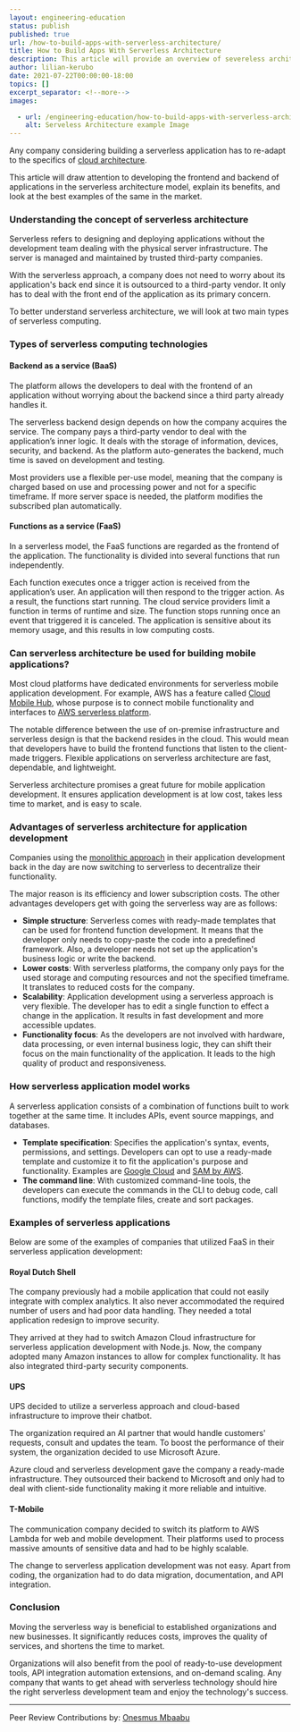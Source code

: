 ```yaml
---
layout: engineering-education
status: publish
published: true
url: /how-to-build-apps-with-serverless-architecture/
title: How to Build Apps With Serverless Architecture
description: This article will provide an overview of severeless architecture and explain how it can be used in application development. It will also explain its advantages and provide examples of some popular serverless applications. 
author: lilian-kerubo
date: 2021-07-22T00:00:00-18:00
topics: []
excerpt_separator: <!--more-->
images:

  - url: /engineering-education/how-to-build-apps-with-serverless-architecture/hero.jpg
    alt: Serveless Architecture example Image
---
```

Any company considering building a serverless application has to re-adapt to the specifics of [cloud architecture](https://www.hcltech.com/technology-qa/what-is-cloud-architecture).
<!--more-->
This article will draw attention to developing the frontend and backend of applications in the serverless architecture model, explain its benefits, and look at the best examples of the same in the market.

### Understanding the concept of serverless architecture
Serverless refers to designing and deploying applications without the development team dealing with the physical server infrastructure. The server is managed and maintained by trusted third-party companies.

With the serverless approach, a company does not need to worry about its application's back end since it is outsourced to a third-party vendor. It only has to deal with the front end of the application as its primary concern.

To better understand serverless architecture, we will look at two main types of serverless computing.

### Types of serverless computing technologies
#### Backend as a service (BaaS)
The platform allows the developers to deal with the frontend of an application without worrying about the backend since a third party already handles it.

The serverless backend design depends on how the company acquires the service. The company pays a third-party vendor to deal with the application’s inner logic. It deals with the storage of information, devices, security, and backend. As the platform auto-generates the backend, much time is saved on development and testing.

Most providers use a flexible per-use model, meaning that the company is charged based on use and processing power and not for a specific timeframe. If more server space is needed, the platform modifies the subscribed plan automatically.

#### Functions as a service (FaaS)
In a serverless model, the FaaS functions are regarded as the frontend of the application. The functionality is divided into several functions that run independently.

Each function executes once a trigger action is received from the application’s user. An application will then respond to the trigger action. As a result, the functions start running. The cloud service providers limit a function in terms of runtime and size. The function stops running once an event that triggered it is canceled. The application is sensitive about its memory usage, and this results in low computing costs.

### Can serverless architecture be used for building mobile applications?
Most cloud platforms have dedicated environments for serverless mobile application development. For example, AWS has a feature called [Cloud Mobile Hub](https://aws.amazon.com/ru/blogs/compute/build-serverless-applications-in-aws-mobile-hub/), whose purpose is to connect mobile functionality and interfaces to [AWS serverless platform](https://aws.amazon.com/serverless/).

The notable difference between the use of on-premise infrastructure and serverless design is that the backend resides in the cloud. This would mean that developers have to build the frontend functions that listen to the client-made triggers. Flexible applications on serverless architecture are fast, dependable, and lightweight.

Serverless architecture promises a great future for mobile application development. It ensures application development is at low cost, takes less time to market, and is easy to scale.

### Advantages of serverless architecture for application development
Companies using the [monolithic approach](https://medium.com/koderlabs/introduction-to-monolithic-architecture-and-microservices-architecture) in their application development back in the day are now switching to serverless to decentralize their functionality.

The major reason is its efficiency and lower subscription costs. The other advantages developers get with going the serverless way are as follows:

- **Simple structure**: Serverless comes with ready-made templates that can be used for frontend function development. It means that the developer only needs to copy-paste the code into a predefined framework. Also, a developer needs not set up the application's business logic or write the backend.
- **Lower costs**: With serverless platforms, the company only pays for the used storage and computing resources and not the specified timeframe. It translates to reduced costs for the company.
- **Scalability**: Application development using a serverless approach is very flexible. The developer has to edit a single function to effect a change in the application. It results in fast development and more accessible updates.
- **Functionality focus**: As the developers are not involved with hardware, data processing, or even internal business logic, they can shift their focus on the main functionality of the application. It leads to the high quality of product and responsiveness.

### How serverless application model works
A serverless application consists of a combination of functions built to work together at the same time. It includes APIs, event source mappings, and databases.

- **Template specification**: Specifies the application's syntax, events, permissions, and settings. Developers can opt to use a ready-made template and customize it to fit the application's purpose and functionality. Examples are [Google Cloud](https://cloud.google.com/serverless) and [SAM by AWS](https://docs.aws.amazon.com/serverless-application-model/latest/developerguide/sam-specification.html).
- **The command line**: With customized command-line tools, the developers can execute the commands in the CLI to debug code, call functions, modify the template files, create and sort packages.

### Examples of serverless applications
Below are some of the examples of companies that utilized FaaS in their serverless application development:

#### Royal Dutch Shell
The company previously had a mobile application that could not easily integrate with complex analytics. It also never accommodated the required number of users and had poor data handling. They needed a total application redesign to improve security.

They arrived at they had to switch Amazon Cloud infrastructure for serverless application development with Node.js. Now, the company adopted many Amazon instances to allow for complex functionality. It has also integrated third-party security components.

#### UPS
UPS decided to utilize a serverless approach and cloud-based infrastructure to improve their chatbot.

The organization required an AI partner that would handle customers' requests, consult and updates the team. To boost the performance of their system, the organization decided to use Microsoft Azure.

Azure cloud and serverless development gave the company a ready-made infrastructure. They outsourced their backend to Microsoft and only had to deal with client-side functionality making it more reliable and intuitive.

#### T-Mobile
The communication company decided to switch its platform to AWS Lambda for web and mobile development. Their platforms used to process massive amounts of sensitive data and had to be highly scalable.

The change to serverless application development was not easy. Apart from coding, the organization had to do data migration, documentation, and API integration.

### Conclusion
Moving the serverless way is beneficial to established organizations and new businesses. It significantly reduces costs, improves the quality of services, and shortens the time to market.

Organizations will also benefit from the pool of ready-to-use development tools, API integration automation extensions, and on-demand scaling. Any company that wants to get ahead with serverless technology should hire the right serverless development team and enjoy the technology's success.

---
Peer Review Contributions by: [Onesmus Mbaabu](/engineering-education/authors/onesmus-mbaabu/)
